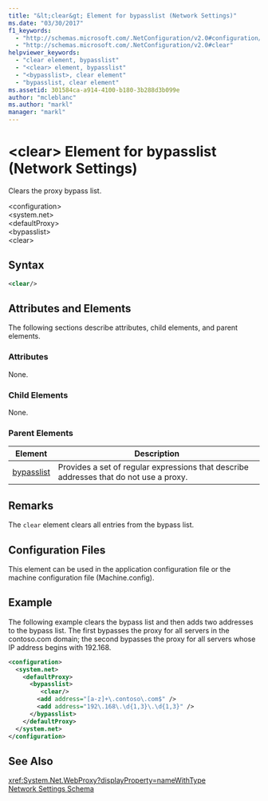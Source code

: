 ```yaml
---
title: "&lt;clear&gt; Element for bypasslist (Network Settings)"
ms.date: "03/30/2017"
f1_keywords: 
  - "http://schemas.microsoft.com/.NetConfiguration/v2.0#configuration/system.net/defaultProxy/bypasslist/clear"
  - "http://schemas.microsoft.com/.NetConfiguration/v2.0#clear"
helpviewer_keywords: 
  - "clear element, bypasslist"
  - "<clear> element, bypasslist"
  - "<bypasslist>, clear element"
  - "bypasslist, clear element"
ms.assetid: 301584ca-a914-4100-b180-3b288d3b099e
author: "mcleblanc"
ms.author: "markl"
manager: "markl"
---
```

# &lt;clear&gt; Element for bypasslist (Network Settings)
Clears the proxy bypass list.  

 \<configuration>  
\<system.net>  
\<defaultProxy>  
\<bypasslist>  
\<clear>  

## Syntax  

```xml  
<clear/>  
```  

## Attributes and Elements  
 The following sections describe attributes, child elements, and parent elements.  

### Attributes  
 None.  

### Child Elements  
 None.  

### Parent Elements  


|**Element**|**Description**|  
|-----------------|---------------------|  
|[bypasslist](../../../../../docs/framework/configure-apps/file-schema/network/bypasslist-element-network-settings.md)|Provides a set of regular expressions that describe addresses that do not use a proxy.|  

## Remarks  
 The `clear` element clears all entries from the bypass list.  

## Configuration Files  
 This element can be used in the application configuration file or the machine configuration file (Machine.config).  

## Example  
 The following example clears the bypass list and then adds two addresses to the bypass list. The first bypasses the proxy for all servers in the contoso.com domain; the second bypasses the proxy for all servers whose IP address begins with 192.168.  

```xml  
<configuration>  
  <system.net>  
    <defaultProxy>  
      <bypasslist>  
         <clear/>  
        <add address="[a-z]+\.contoso\.com$" />  
        <add address="192\.168\.\d{1,3}\.\d{1,3}" />  
      </bypasslist>  
    </defaultProxy>  
  </system.net>  
</configuration>   
```  

## See Also  
 <xref:System.Net.WebProxy?displayProperty=nameWithType>  
 [Network Settings Schema](../../../../../docs/framework/configure-apps/file-schema/network/index.md)
